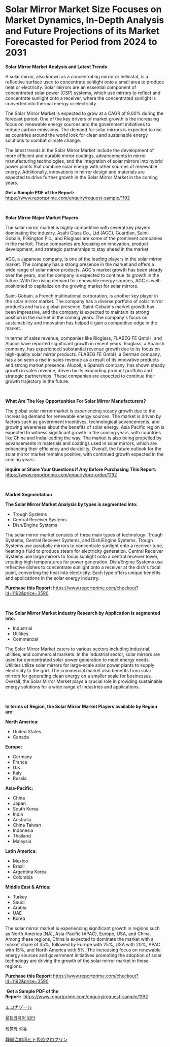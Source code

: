 <p><h1>Solar Mirror Market Size Focuses on Market Dynamics, In-Depth Analysis and Future Projections of its Market Forecasted for Period from 2024 to 2031</h1></p><p><strong>Solar Mirror Market Analysis and Latest Trends</strong></p>
<p><p>A solar mirror, also known as a concentrating mirror or heliostat, is a reflective surface used to concentrate sunlight onto a small area to produce heat or electricity. Solar mirrors are an essential component of concentrated solar power (CSP) systems, which use mirrors to reflect and concentrate sunlight onto a receiver, where the concentrated sunlight is converted into thermal energy or electricity.</p><p>The Solar Mirror Market is expected to grow at a CAGR of 9.00% during the forecast period. One of the key drivers of market growth is the increasing focus on renewable energy sources and the government initiatives to reduce carbon emissions. The demand for solar mirrors is expected to rise as countries around the world look for clean and sustainable energy solutions to combat climate change.</p><p>The latest trends in the Solar Mirror Market include the development of more efficient and durable mirror coatings, advancements in mirror manufacturing technologies, and the integration of solar mirrors into hybrid power plants that combine solar energy with other sources of renewable energy. Additionally, innovations in mirror design and materials are expected to drive further growth in the Solar Mirror Market in the coming years.</p></p>
<p><strong>Get a Sample PDF of the Report:&nbsp;</strong> <a href="https://www.reportprime.com/enquiry/request-sample/1192">https://www.reportprime.com/enquiry/request-sample/1192</a></p>
<p>&nbsp;</p>
<p><strong>Solar Mirror Major Market Players</strong></p>
<p><p>The solar mirror market is highly competitive with several key players dominating the industry. Asahi Glass Co., Ltd (AGC), Guardian, Saint-Gobain, Pilkington Plc., and Rioglass are some of the prominent companies in the market. These companies are focusing on innovation, product development, and strategic partnerships to stay ahead in the market.</p><p>AGC, a Japanese company, is one of the leading players in the solar mirror market. The company has a strong presence in the market and offers a wide range of solar mirror products. AGC's market growth has been steady over the years, and the company is expected to continue its growth in the future. With the rising demand for renewable energy sources, AGC is well-positioned to capitalize on the growing market for solar mirrors.</p><p>Saint-Gobain, a French multinational corporation, is another key player in the solar mirror market. The company has a diverse portfolio of solar mirror products and has a global presence. Saint-Gobain's market growth has been impressive, and the company is expected to maintain its strong position in the market in the coming years. The company's focus on sustainability and innovation has helped it gain a competitive edge in the market.</p><p>In terms of sales revenue, companies like Rioglass, FLABEG FE GmbH, and Alucoil have reported significant growth in recent years. Rioglass, a Spanish company, has experienced substantial revenue growth due to its focus on high-quality solar mirror products. FLABEG FE GmbH, a German company, has also seen a rise in sales revenue as a result of its innovative products and strong market presence. Alucoil, a Spanish company, has shown steady growth in sales revenue, driven by its expanding product portfolio and strategic partnerships. These companies are expected to continue their growth trajectory in the future.</p></p>
<p>&nbsp;</p>
<p><strong>What Are The Key Opportunities For Solar Mirror Manufacturers?</strong></p>
<p><p>The global solar mirror market is experiencing steady growth due to the increasing demand for renewable energy sources. The market is driven by factors such as government incentives, technological advancements, and growing awareness about the benefits of solar energy. Asia Pacific region is expected to witness significant growth in the coming years, with countries like China and India leading the way. The market is also being propelled by advancements in materials and coatings used in solar mirrors, which are enhancing their efficiency and durability. Overall, the future outlook for the solar mirror market remains positive, with continued growth expected in the coming years.</p></p>
<p><strong>Inquire or Share Your Questions If Any Before Purchasing This Report:</strong> <a href="https://www.reportprime.com/enquiry/pre-order/1192">https://www.reportprime.com/enquiry/pre-order/1192</a></p>
<p>&nbsp;</p>
<p><strong>Market Segmentation</strong></p>
<p><strong>The Solar Mirror Market Analysis by types is segmented into:</strong></p>
<p><ul><li>Trough Systems</li><li>Central Receiver Systems</li><li>Dish/Engine Systems</li></ul></p>
<p><p>The solar mirror market consists of three main types of technology: Trough Systems, Central Receiver Systems, and Dish/Engine Systems. Trough Systems use parabolic mirrors to concentrate sunlight onto a receiver tube, heating a fluid to produce steam for electricity generation. Central Receiver Systems use large mirrors to focus sunlight onto a central receiver tower, creating high temperatures for power generation. Dish/Engine Systems use reflective dishes to concentrate sunlight onto a receiver at the dish's focal point, converting the heat into electricity. Each type offers unique benefits and applications in the solar energy industry.</p></p>
<p><strong>Purchase this Report:&nbsp;</strong><a href="https://www.reportprime.com/checkout?id=1192&price=3590">https://www.reportprime.com/checkout?id=1192&price=3590</a></p>
<p>&nbsp;</p>
<p><strong>The Solar Mirror Market Industry Research by Application is segmented into:</strong></p>
<p><ul><li>Industrial</li><li>Utilities</li><li>Commercial</li></ul></p>
<p><p>The Solar Mirror Market caters to various sectors including industrial, utilities, and commercial markets. In the industrial sector, solar mirrors are used for concentrated solar power generation to meet energy needs. Utilities utilize solar mirrors for large-scale solar power plants to supply electricity to the grid. The commercial market also benefits from solar mirrors for generating clean energy on a smaller scale for businesses. Overall, the Solar Mirror Market plays a crucial role in providing sustainable energy solutions for a wide range of industries and applications.</p></p>
<p>&nbsp;</p>
<p><strong>In terms of Region, the Solar Mirror Market Players available by Region are:</strong></p>
<p>
    <p> <strong> North America: </strong>
        <ul>
            <li>United States</li>
            <li>Canada</li>
        </ul>
        </p> 
    <p> <strong> Europe: </strong>
        <ul>
            <li>Germany</li>
            <li>France</li>
            <li>U.K.</li>
            <li>Italy</li>
            <li>Russia</li>
        </ul>
        </p> 
    <p> <strong> Asia-Pacific: </strong>
        <ul>
            <li>China</li>
            <li>Japan</li>
            <li>South Korea</li>
            <li>India</li>
            <li>Australia</li>
            <li>China Taiwan</li>
            <li>Indonesia</li>
            <li>Thailand</li>
            <li>Malaysia</li>
        </ul>
        </p> 
    <p> <strong> Latin America: </strong>
        <ul>
            <li>Mexico</li>
            <li>Brazil</li>
            <li>Argentina Korea</li>
            <li>Colombia</li>
        </ul>
        </p> 
    <p> <strong> Middle East & Africa: </strong>
        <ul>
            <li>Turkey</li>
            <li>Saudi</li>
            <li>Arabia</li>
            <li>UAE</li>
            <li>Korea</li>
        </ul>
    </p>
    </p>
<p><p>The solar mirror market is experiencing significant growth in regions such as North America (NA), Asia-Pacific (APAC), Europe, USA, and China. Among these regions, China is expected to dominate the market with a market share of 35%, followed by Europe with 25%, USA with 20%, APAC with 15%, and North America with 5%. The increasing focus on renewable energy sources and government initiatives promoting the adoption of solar technology are driving the growth of the solar mirror market in these regions.</p></p>
<p><strong>Purchase this Report: </strong><a href="https://www.reportprime.com/checkout?id=1192&price=3590">https://www.reportprime.com/checkout?id=1192&price=3590</a></p>
<p>&nbsp;<strong>Get a Sample PDF of the Report:&nbsp;&nbsp;</strong><a href="https://www.reportprime.com/enquiry/request-sample/1192">https://www.reportprime.com/enquiry/request-sample/1192</a></p>
<p><strong></strong></p>
<p><p><a href="https://github.com/oqoeusbvpadwjs08/Market-Research-Report-List-1/blob/main/20748669098.md">エコナゾール</a></p><p><a href="https://github.com/LanceOlsotn8978/Market-Research-Report-List-1/blob/main/94252398246.md">울트라퓨어 워터</a></p><p><a href="https://medium.com/@mujgankortalih/kevlar-fiber-%EC%8B%9C%EC%9E%A5-%EB%B3%B4%EA%B3%A0%EC%84%9C%EB%8A%94-%EC%9D%B4-%EC%8B%9C%EC%9E%A5%EC%9D%98-%EC%B5%9C%EC%8B%A0-%ED%8A%B8%EB%A0%8C%EB%93%9C%EC%99%80-%EC%84%B1%EC%9E%A5-%EA%B8%B0%ED%9A%8C%EB%A5%BC-%EB%B3%B4%EC%97%AC%EC%A4%8D%EB%8B%88%EB%8B%A4-f052389aeb0b">케블라 섬유</a></p><p><a href="https://github.com/CloydAbbott2023/Market-Research-Report-List-1/blob/main/72940739097.md">静脈注射用ヒト免疫グロブリン</a></p></p>